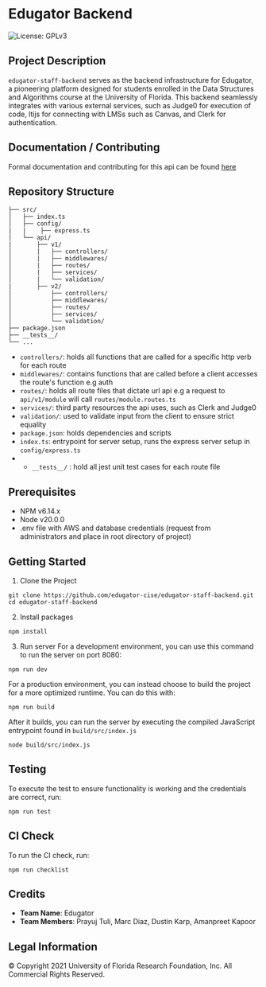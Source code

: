 # Edugator Backend

![License: GPLv3](https://img.shields.io/badge/License-GPLv3-blue.svg)

## Project Description

`edugator-staff-backend` serves as the backend infrastructure for Edugator, a pioneering platform designed for students enrolled in the Data Structures and Algorithms course at the University of Florida. This backend seamlessly integrates with various external services, such as Judge0 for execution of code, ltijs for connecting with LMSs such as Canvas, and Clerk for authentication.

## Documentation / Contributing
Formal documentation and contributing for this api can be found [here](https://github.com/edugator-cise/edugator-staff-backend/wiki)

## Repository Structure

```
├── src/
│   ├── index.ts
│   ├── config/
|   |    ├── express.ts
│   └── api/
|       ├── v1/
│       |   ├── controllers/
│       |   ├── middlewares/
│       |   ├── routes/
│       |   ├── services/
│       |   └── validation/
|       ├── v2/
│           ├── controllers/
│           ├── middlewares/
│           ├── routes/
│           ├── services/
│           └── validation/
├── package.json
├── __tests__/
└── ...
```

- `controllers/`: holds all functions that are called for a specific http verb for each route
- `middlewares/`: contains functions that are called before a client accesses the route's function e.g auth
- `routes/`: holds all route files that dictate url api e.g a request to `api/v1/module` will call `routes/module.routes.ts`
- `services/`: third party resources the api uses, such as Clerk and Judge0
- `validation/`: used to validate input from the client to ensure strict equality
- `package.json`: holds dependencies and scripts
- `index.ts`: entrypoint for server setup, runs the express server setup in `config/express.ts`
- - `__tests__/` : hold all jest unit test cases for each route file


## Prerequisites
- NPM v6.14.x
- Node v20.0.0
- .env file with AWS and database credentials (request from administrators and place in root directory of project)

## Getting Started

1. Clone the Project

```
git clone https://github.com/edugator-cise/edugator-staff-backend.git
cd edugator-staff-backend
```

2. Install packages

```
npm install
```

3. Run server
For a development environment, you can use this command to run the server on port 8080:
```
npm run dev
```

For a production environment, you can instead choose to build the project for a more optimized runtime. You can do this with:
```
npm run build
```
After it builds, you can run the server by executing the compiled JavaScript entrypoint found in `build/src/index.js`
```
node build/src/index.js
```

## Testing

To execute the test to ensure functionality is working and the credentials are correct, run:
```
npm run test
```

## CI Check

To run the CI check, run:
```
npm run checklist
```

## Credits
- **Team Name**: Edugator
- **Team Members**: Prayuj Tuli, Marc Diaz, Dustin Karp, Amanpreet Kapoor

## Legal Information
&copy; Copyright 2021 University of Florida Research Foundation, Inc. All Commercial Rights Reserved.
